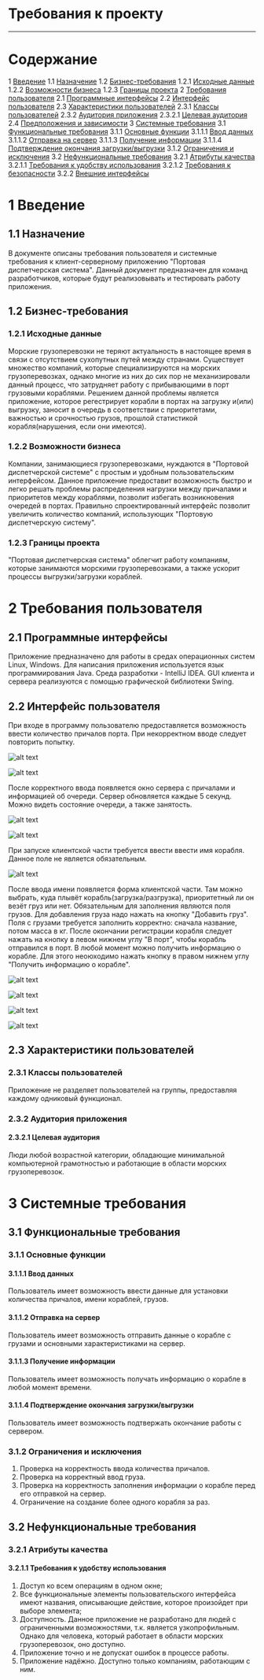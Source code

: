 # Требования к проекту
---

# Содержание
1 [Введение](#intro)
1.1 [Назначение](#appointment)
1.2 [Бизнес-требования](#business_requirements)
1.2.1 [Исходные данные](#initial_data)
1.2.2 [Возможности бизнеса](#business_opportunities)
1.2.3 [Границы проекта](#project_boundary)
2 [Требования пользователя](#user_requirements)
2.1 [Программные интерфейсы](#software_interfaces)
2.2 [Интерфейс пользователя](#user_interface)
2.3 [Характеристики пользователей](#user_specifications)
2.3.1 [Классы пользователей](#user_classes)
2.3.2 [Аудитория приложения](#application_audience)
2.3.2.1 [Целевая аудитория](#target_audience)
2.4 [Предположения и зависимости](#assumptions_and_dependencies)
3 [Системные требования](#system_requirements)
3.1 [Функциональные требования](#functional_requirements)
3.1.1 [Основные функции](#main_functions)
3.1.1.1 [Ввод данных](#input_data)
3.1.1.2 [Отправка на сервер](#send_to_server)
3.1.1.3 [Получение информации](#get_info)
3.1.1.4 [Подтверждение окончания загрузки/выгрузки](#finish_work)
3.1.2 [Ограничения и исключения](#restrictions_and_exclusions)
3.2 [Нефункциональные требования](#non-functional_requirements)
3.2.1 [Атрибуты качества](#quality_attributes)
3.2.1.1 [Требования к удобству использования](#requirements_for_ease_of_use)
3.2.1.2 [Требования к безопасности](#security_requirements)
3.2.2 [Внешние интерфейсы](#external_interfaces)

<a name="intro"/>

# 1 Введение

<a name="appointment"/>

## 1.1 Назначение
В документе описаны требования пользователя и системные требования к клиент-серверному приложению "Портовая диспетчерская система". Данный документ предназначен для команд разработчиков, которые будут реализовывать и тестировать работу приложения.

<a name="business_requirements"/>

## 1.2 Бизнес-требования

<a name="initial_data"/>

### 1.2.1 Исходные данные
Морские грузоперевозки не теряют актуальность в настоящее время в связи с отсутствием сухопутных путей между странами. Существует множество компаний, которые специализируются на морских грузоперевозках, однако многие из них до сих пор не механизировали данный процесс, что затрудняет работу с прибывающими в порт грузовыми кораблями. Решением данной проблемы является приложение, которое регестрирует корабли в портах на загрузку и(или) выгрузку, заносит в очередь в соответствии с приоритетами, важностью и срочностью грузов, прошлой статистикой корабля(нарушения, если они имеются).

<a name="business_opportunities"/>

### 1.2.2 Возможности бизнеса
Компании, занимающиеся грузоперевозками, нуждаются в "Портовой диспетчерской системе" с простым и удобным пользовательским интерфейсом. Данное приложение предоставит возможность быстро и легко решать проблемы распределения нагрузки между причалами и приоритетов между кораблями, позволит избегать возникновения очередей в портах. Правильно спроектированный интерфейс позволит увеличить количество компаний, использующих "Портовую диспетчерскую систему".

<a name="project_boundary"/>

### 1.2.3 Границы проекта
"Портовая диспетчерская система" облегчит работу компаниям, которые занимаются морскими грузоперевозками, а также ускорит процессы выгрузки/загрузки кораблей.

<a name="user_requirements"/>

# 2 Требования пользователя

<a name="software_interfaces"/>

## 2.1 Программные интерфейсы
Приложение предназначено для работы в средах операционных систем Linux, Windows. Для написания приложения используется язык программирования Java. Среда разработки - IntelliJ IDEA. GUI клиента и сервера реализуются с помощью графической библиотеки Swing.

<a name="user_interface"/>

## 2.2 Интерфейс пользователя
При входе в программу пользователю предоставляется возможность ввести количество причалов порта. При некорректном вводе следует повторить попытку.

![alt text](screenshots/Screenshot_20200922_090354.png "Выбор количества причалов")

![alt text](screenshots/errorInput.png "Повторите ввод количества причалов при некорректном вводе")

После корректного ввода появляется окно сервера с причалами и информацией об очереди. Сервер обновляется каждые 5 секунд. Можно видеть состояние очереди, а также занятость.

![alt text](screenshots/server.png "Отображение серверного окна со всеми свободными причалами")

![alt text](screenshots/serverShip.png "Отображение серверного окна с прибывшими в порт кораблями")

При запуске клиентской части требуется ввести ввести имя корабля. Данное поле не является обязательным.

![alt text](screenshots/ShipName.png "Отображение поля для ввода имени")

После ввода имени появляется форма клиентской части. Там можно выбрать, куда плывёт корабль(загрузка/разгрузка), приоритетный ли он везёт груз или нет. Обязательным для заполнения являются поля грузов. Для добавления груза надо нажать на кнопку "Добавить груз". Поля с грузами требуется заполнить корректно: сначала название, потом масса в кг. После окончании регистрации корабля следует нажать на кнопку в левом нижнем углу "В порт", чтобы корабль отправился в порт. В любой момент можно получить информацию о корабле. Для этого неоюходимо нажать кнопку в правом нижнем углу "Получить информацию о корабле".

![alt text](screenshots/cargoCorrect.png "Корректное заполнение формы")

![alt text](screenshots/cargoError.png "Ошибка при заполнении полей с грузами")

![alt text](screenshots/errorSend.png "Ошибка при отправке корабля в порт")

![alt text](screenshots/shipInformation.png "Получить информацию о корабле")

<a name="user_specifications"/>

## 2.3 Характеристики пользователей

<a name="user_classes"/>

### 2.3.1 Классы пользователей

Приложение не разделяет пользователей на группы, предоставляя каждому одниковый функционал.

<a name="application_audience"/>

### 2.3.2 Аудитория приложения

<a name="target_audience"/>

#### 2.3.2.1 Целевая аудитория
Люди любой возрастной категории, обладающие минимальной компьютерной грамотностью и работающие в области морских грузоперевозок.

<a name="assumptions_and_dependencies"/>

# 3 Системные требования

<a name="functional_requirements"/>

## 3.1 Функциональные требования

<a name="main_functions"/>

### 3.1.1 Основные функции

<a name="input_data"/>

#### 3.1.1.1 Ввод данных
Пользователь имеет возможность ввести данные для установки количества причалов, имени кораблей, грузов.

<a name="send_to_server"/>

#### 3.1.1.2 Отправка на сервер
Пользователь имеет возможность отправить данные о корабле с грузами и основными характеристиками на сервер.

<a name="get_info"/>

#### 3.1.1.3 Получение информации
Пользователь имеет возможность получать информацию о корабле в любой момент времени.

<a name="finish_work"/>

#### 3.1.1.4 Подтверждение окончания загрузки/выгрузки
Пользователь имеет возможность подтвержать окончание работы с сервером.

<a name="restrictions_and_exclusions"/>

### 3.1.2 Ограничения и исключения
1. Проверка на корректность ввода количества причалов.
2. Проверка на корректный ввод груза.
3. Проверка на корректность заполнения информации о корабле перед его отправкой на сервер.
4. Ограничение на создание более одного корабля за раз.

<a name="non-functional_requirements"/>

## 3.2 Нефункциональные требования

<a name="quality_attributes"/>

### 3.2.1 Атрибуты качества

<a name="requirements_for_ease_of_use"/>

#### 3.2.1.1 Требования к удобству использования
1. Доступ ко всем операциям в одном окне;
2. Все функциональные элементы пользовательского интерфейса имеют названия, описывающие действие, которое произойдет при выборе элемента;
3. Доступность. Данное приложение не разработано для людей с ограниченными возможностями, т.к. является узкопрофильным. Однако для человека, который работает в области морских грузоперевозок, оно доступно.
4. Приложение точно и не допускат ошибок в процессе работы.
5. Приложение надёжно. Доступно только компаниям, работающим с ним.
